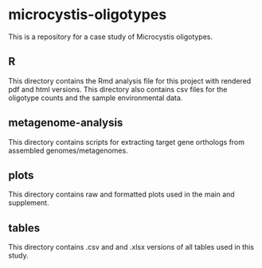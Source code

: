 # microcystis-oligotypes

This is a repository for a case study of Microcystis oligotypes.

## R
This directory contains the Rmd analysis file for this project with rendered pdf and html versions. 
This directory also contains csv files for the oligotype counts and the sample environmental data. 

## metagenome-analysis
This directory contains scripts for extracting target gene orthologs from assembled genomes/metagenomes.

## plots
This directory contains raw and formatted plots used in the main and supplement.

## tables
This directory contains .csv and and .xlsx versions of all tables used in this study.

